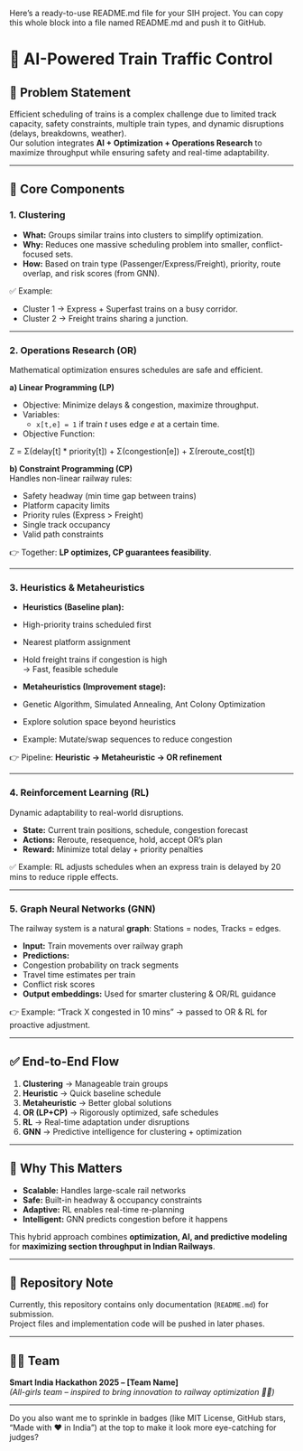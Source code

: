 Here’s a ready-to-use README.md file for your SIH project. You can copy this whole block into a file named README.md and push it to GitHub.

# 🚆 AI-Powered Train Traffic Control

## 📌 Problem Statement
Efficient scheduling of trains is a complex challenge due to limited track capacity, safety constraints, multiple train types, and dynamic disruptions (delays, breakdowns, weather).  
Our solution integrates **AI + Optimization + Operations Research** to maximize throughput while ensuring safety and real-time adaptability.

---

## 🔑 Core Components

### 1. **Clustering**
- **What:** Groups similar trains into clusters to simplify optimization.  
- **Why:** Reduces one massive scheduling problem into smaller, conflict-focused sets.  
- **How:** Based on train type (Passenger/Express/Freight), priority, route overlap, and risk scores (from GNN).  

✅ Example:  
- Cluster 1 → Express + Superfast trains on a busy corridor.  
- Cluster 2 → Freight trains sharing a junction.  

---

### 2. **Operations Research (OR)**
Mathematical optimization ensures schedules are safe and efficient.

**a) Linear Programming (LP)**  
- Objective: Minimize delays & congestion, maximize throughput.  
- Variables:  
  - `x[t,e] = 1` if train *t* uses edge *e* at a certain time.  
- Objective Function:

Z = Σ(delay[t] * priority[t]) + Σ(congestion[e]) + Σ(reroute_cost[t])

**b) Constraint Programming (CP)**  
Handles non-linear railway rules:  
- Safety headway (min time gap between trains)  
- Platform capacity limits  
- Priority rules (Express > Freight)  
- Single track occupancy  
- Valid path constraints  

👉 Together: **LP optimizes, CP guarantees feasibility**.

---

### 3. **Heuristics & Metaheuristics**
- **Heuristics (Baseline plan):**  
- High-priority trains scheduled first  
- Nearest platform assignment  
- Hold freight trains if congestion is high  
→ Fast, feasible schedule  

- **Metaheuristics (Improvement stage):**  
- Genetic Algorithm, Simulated Annealing, Ant Colony Optimization  
- Explore solution space beyond heuristics  
- Example: Mutate/swap sequences to reduce congestion  

👉 Pipeline: **Heuristic → Metaheuristic → OR refinement**

---

### 4. **Reinforcement Learning (RL)**
Dynamic adaptability to real-world disruptions.  
- **State:** Current train positions, schedule, congestion forecast  
- **Actions:** Reroute, resequence, hold, accept OR’s plan  
- **Reward:** Minimize total delay + priority penalties  

✅ Example: RL adjusts schedules when an express train is delayed by 20 mins to reduce ripple effects.

---

### 5. **Graph Neural Networks (GNN)**
The railway system is a natural **graph**: Stations = nodes, Tracks = edges.  
- **Input:** Train movements over railway graph  
- **Predictions:**  
- Congestion probability on track segments  
- Travel time estimates per train  
- Conflict risk scores  
- **Output embeddings:** Used for smarter clustering & OR/RL guidance  

👉 Example: “Track X congested in 10 mins” → passed to OR & RL for proactive adjustment.

---

## ✅ End-to-End Flow
1. **Clustering** → Manageable train groups  
2. **Heuristic** → Quick baseline schedule  
3. **Metaheuristic** → Better global solutions  
4. **OR (LP+CP)** → Rigorously optimized, safe schedules  
5. **RL** → Real-time adaptation under disruptions  
6. **GNN** → Predictive intelligence for clustering + optimization  

---

## 🌟 Why This Matters
- **Scalable:** Handles large-scale rail networks  
- **Safe:** Built-in headway & occupancy constraints  
- **Adaptive:** RL enables real-time re-planning  
- **Intelligent:** GNN predicts congestion before it happens  

This hybrid approach combines **optimization, AI, and predictive modeling** for **maximizing section throughput in Indian Railways**.

---

## 📂 Repository Note
Currently, this repository contains only documentation (`README.md`) for submission.  
Project files and implementation code will be pushed in later phases.

---

## 👩‍💻 Team
**Smart India Hackathon 2025 – [Team Name]**  
*(All-girls team – inspired to bring innovation to railway optimization 🚆✨)*


---

Do you also want me to sprinkle in badges (like MIT License, GitHub stars, “Made with ❤️ in India”) at the top to make it look more eye-catching for judges?
